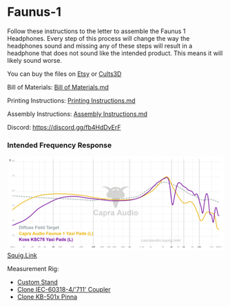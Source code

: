 # Faunus-1

Follow these instructions to the letter to assemble the Faunus 1 Headphones. Every step of this process will change the way the headphones sound and missing any of these steps will result in a headphone that does not sound like the intended product. This means it will likely sound worse.

You can buy the files on [Etsy](https://www.etsy.com/listing/1627988814/faunus-1-files-only?click_key=78bbcee408fda18ba5afb828dbaf3938fe5803a4%3A1627988814&click_sum=befc3ad1&ref=shop_home_active_1&sts=1) or [Cults3D](https://cults3d.com/en/3d-model/gadget/faunus-1-headphones)

Bill of Materials: [Bill of Materials.md](https://github.com/CapraAudio/Faunus1/blob/main/Bill-of-Materials.md)

Printing Instructions: [Printing Instructions.md](https://github.com/CapraAudio/Faunus1/blob/main/Printing-Instructions.md)

Assembly Instructions: [Assembly Instructions.md](https://github.com/CapraAudio/Faunus1/blob/main/Assembly-Instructions.md)

Discord: https://discord.gg/fb4HdDvErF

### Intended Frequency Response

![Thumbnail](https://github.com/CapraAudio/Faunus1/blob/main/Faunus-1%20Frequency%20Response.png)
[Squig.Link](https://capraaudio.squig.link/Headphones/?share=Diffuse_Field_Target,Faunus_1)

Measurement Rig:
- [Custom Stand](https://www.printables.com/model/506860-iec711-stand)
- [Clone IEC-60318-4/'711' Coupler](https://a.aliexpress.com/_mMGFX86)
- [Clone KB-501x Pinna](https://www.aliexpress.us/item/3256805074519920.html)